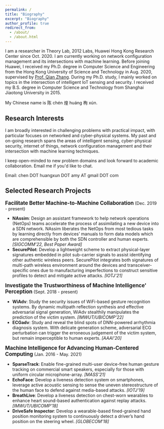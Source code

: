 ```yaml
---
permalink: /
title: "Biography"
excerpt: "Biography"
author_profile: true
redirect_from:
  - /about/
  - /about.html
---
```


I am a researcher in Theory Lab, 2012 Labs, Huawei Hong Kong Research Center since Oct. 2020. I am currently working on network configuration management and its intersections with machine learning.
Before joining Huawei, I received my Ph.D. degree in Computer Science and Engineering from the Hong Kong University of Science and Technology in Aug. 2020, supervised by [Prof. Qian Zhang](https://www.cse.ust.hk/~qianzh/). During my Ph.D. study, I mainly worked on topics in the intersection of intelligent IoT sensing and security.
I received my B.S. degree in Computer Science and Technology from Shanghai Jiaotong University in 2015.

My Chinese name is 陈 ch&eacute;n 煌 hu&aacute;ng 栒 x&uacute;n.

<!-- I always welcome motivated students to do long-term research with me. Email me if you'd like to chat! -->

## Research Interests

I am broadly interested in challenging problems with practical impact, with particular focuses on networked and cyber-physical systems. My past and on-going research spans the areas of intelligent sensing, cyber-physical security, internet of things, network configuration management and their intersection with machine learning techniques.

I keep open-minded to new problem domains and look forward to academic collaboration. Email me if you'd like to chat.

Email: chen DOT huangxun DOT amy AT gmail DOT com

<!--
- Network Configuration Management
- Intelligent Sensing (Mobile/Wearable/Wireless Sensing)
- Machine Learning Algorithms
- Physical-layer Security  -->

## Selected Research Projects

<big>**Facilitate Better Machine-to-Machine Collaboration**</big> (Dec. 2019 - present)

- **NAssim**: Design an assistant framework to help network operations (NetOps) teams accelerate the process of assimilating a new device into a SDN network. NAssim liberates the NetOps from most tedious tasks by learning directly from devices’ manuals to form data models which are comprehensible by both the SDN controller and human experts. _[SIGCOMM’22, Best Paper Award]_
- **SecurePilot**: Develop a lightweight scheme to extract physical-layer signatures embedded in pilot sub-carrier signals to assist identifying other authentic wireless peers. SecurePilot integrates both signatures of multi-path wireless environment around the devices and transceiver-specific ones due to manufacturing imperfections to construct sensitive profiles to detect and mitigate active attacks. _[IOTJ'21]_

<big>**Investigate the Trustworthiness of Machine Intelligence' Perception**</big>
(Sept. 2018 - present)

- **WiAdv**: Study the security issues of WiFi-based gesture recognition systems. By dynamic multipath reflection synthesis and effective adversarial signal generation, WiAdv stealthily manipulates the prediction of the victim system. _[IMWUT/UBICOMP’22]_
- **ECGadv**: Study and reveal the blind spots of DNN-powered arrhythmia diagnosis system. With delicate generation scheme, adversarial ECG perturbation can trigger the erroneous judgement of the victim system, but remain imperceptible to human experts. _[AAAI’20]_

<big>**Machine Intelligence for Advancing Human-Centered Computing**</big> (Jan. 2016 - May. 2021)

- **SparseTrack**: Enable fine-grained multi-user device-free human gesture tracking on commercial smart speakers, especially for those with uniform circular microphone-array. _[MASS’21]_
- **EchoFace**: Develop a liveness detection system on smartphones, leverage active acoustic sensing to sense the uneven stereostructure of the human face to defend against media-based attacks. _[IOTJ’19]_
- **BreathLive**: Develop a liveness detection on chest-worn wearables to enhance heart sound-based authentication against replay attacks. _[IMWUT/UBICOMP’18]_
- **DriveSafe Inspector**: Develop a wearable-based fined-grained hand position monitoring system to continuously detect a driver’s hand position on the steering wheel. _[GLOBECOM’18]_
